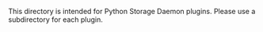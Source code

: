 This directory is intended for Python Storage Daemon plugins. Please use a subdirectory for each plugin.
